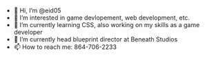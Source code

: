 - 👋 Hi, I’m @eid05
- 👀 I’m interested in game devlopement, web development, etc.
- 🌱 I’m currently learning CSS, also working on my skills as a game developer
- 💞️ I’m currently head blueprint director at Beneath Studios
- 📫 How to reach me: 864-706-2233

<!---
eid05/eid05 is a ✨ special ✨ repository because its `README.md` (this file) appears on your GitHub profile.
You can click the Preview link to take a look at your changes.
--->
